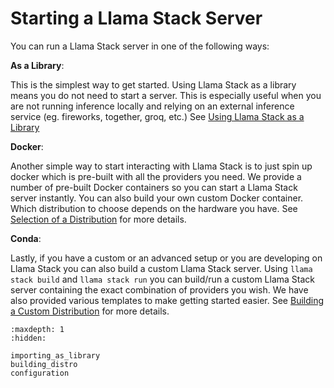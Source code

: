 # Starting a Llama Stack Server

You can run a Llama Stack server in one of the following ways:

**As a Library**:

This is the simplest way to get started. Using Llama Stack as a library means you do not need to start a server. This is especially useful when you are not running inference locally and relying on an external inference service (eg. fireworks, together, groq, etc.) See [Using Llama Stack as a Library](importing_as_library)


**Docker**:

Another simple way to start interacting with Llama Stack is to just spin up docker which is pre-built with all the providers you need. We provide a number of pre-built Docker containers so you can start a Llama Stack server instantly. You can also build your own custom Docker container. Which distribution to choose depends on the hardware you have. See [Selection of a Distribution](distributions/selection) for more details.


**Conda**:

Lastly, if you have a custom or an advanced setup or you are developing on Llama Stack you can also build a custom Llama Stack server. Using `llama stack build` and `llama stack run` you can build/run a custom Llama Stack server containing the exact combination of providers you wish. We have also provided various templates to make getting started easier. See [Building a Custom Distribution](building_distro) for more details.


```{toctree}
:maxdepth: 1
:hidden:

importing_as_library
building_distro
configuration
```
